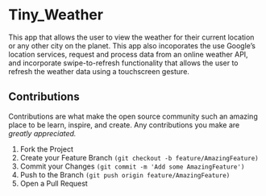# Tiny_Weather
This app that allows the user to view the weather for their current location or any other city on the planet.
This app also incoporates the use Google’s location services, request and process data from an online weather API,
and incorporate swipe-to-refresh functionality that allows the user to refresh the weather data using a
touchscreen gesture.
## Contributions
Contributions are what make the open source community such an amazing place to be learn, inspire, and create. Any contributions you make are *_greatly appreciated._*
 1. Fork the Project
 2. Create your Feature Branch ```(git checkout -b feature/AmazingFeature)```
 3. Commit your Changes ```(git commit -m 'Add some AmazingFeature')```
 4. Push to the Branch ```(git push origin feature/AmazingFeature)```
 5. Open a Pull Request 
